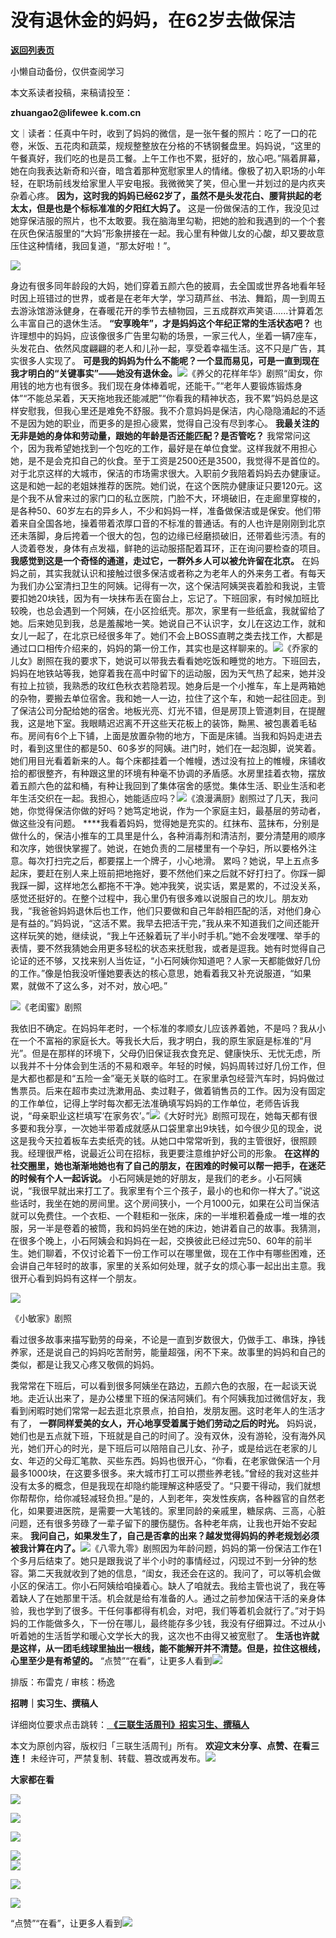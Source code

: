 # 没有退休金的妈妈，在62岁去做保洁

[**返回列表页**](/gzh/三联生活周刊)

小懒自动备份，仅供查阅学习

本文系读者投稿，来稿请投至：

 **zhuangao2@lifewee** **k.com.cn**

文｜读者：任真中午时，收到了妈妈的微信，是一张午餐的照片：吃了一口的花卷，米饭、五花肉和蔬菜，规规整整放在分格的不锈钢餐盘里。妈妈说，“这里的午餐真好，我们吃的也是员工餐。上午工作也不累，挺好的，放心吧。”隔着屏幕，她在向我表达新奇和兴奋，暗含着那种宽慰家里人的情绪。像极了初入职场的小年轻，在职场前线发给家里人平安电报。我微微笑了笑，但心里一并划过的是内疚夹杂着心疼。
**因为，这时我的妈妈已经62岁了，虽然不是头发花白、腰背拱起的老太太，但是也是个标标准准的夕阳红大妈了。**
这是一份做保洁的工作，我没见过她穿保洁服的照片，也不太敢要。我在脑海里勾勒，把她的脸和我遇到的一个个套在灰色保洁服里的“大妈”形象拼接在一起。我心里有种做儿女的心酸，却又要故意压住这种情绪，我回复道，“那太好啦！”。

![](https://mmbiz.qpic.cn/mmbiz_png/VkpaUkchBmWHdm5t5aqriaPmxQzSg2UfxR2uT2P9Ltfk92vQgVcdBPyHNCuGicuyYtCEp54T4tQy5ooAjeptEmhQ/640?wx_fmt=png&from;=appmsg)

身边有很多同年龄段的大妈，她们穿着五颜六色的披肩，去全国或世界各地看年轻时因上班错过的世界，或者是在老年大学，学习葫芦丝、书法、舞蹈，周一到周五去游泳馆游泳健身，在春暖花开的季节去植物园，三五成群欢声笑语......计算着怎么丰富自己的退休生活。
**“安享晚年”，才是妈妈这个年纪正常的生活状态吧？**
也许理想中的妈妈，应该像很多广告里勾勒的场景，一家三代人，坐着一辆7座车，头发花白、依然风度翩翩的老人和儿孙一起，享受着幸福生活。这不只是广告，其实很多人实现了。
**可是我的妈妈为什么不能呢？一个显而易见，可是一直到现在我才明白的“关键事实”——她没有退休金。**![](https://mmbiz.qpic.cn/mmbiz_png/VkpaUkchBmWHdm5t5aqriaPmxQzSg2Ufxtk5Rua1c8IrTfiaBTialDgmfGE2qXSHjUZTqIxB6Td6N4IeTHvEQVC2g/640?wx_fmt=png&from;=appmsg)《养父的花样年华》剧照“闺女，你用钱的地方也有很多。我们现在身体棒着呢，还能干。”“老年人要锻炼锻炼身体”“不能总呆着，天天拖地我还能减肥”“你看我的精神状态，我不累”妈妈总是这样安慰我，但我心里还是难免不舒服。我不介意妈妈是保洁，内心隐隐涌起的不适不是因为她的职业，而更多的是担心疲累，觉得自己没有尽到孝心。
**我最关注的无非是她的身体和劳动量，跟她的年龄是否还能匹配？是否管吃？**
我常常问这个，因为我希望她找到一个包吃的工作，最好是在单位食堂。这样我就不用担心她，是不是会克扣自己的伙食。至于工资是2500还是3500，我觉得不是首位的。对于北京这样的大城市，保洁的市场需求很大。入职前夕我陪着妈妈去办健康证。这是和她一起的老姐妹推荐的医院。她们说，在这个医院办健康证只要120元。这是个我不从曾来过的家门口的私立医院，门脸不大，环境破旧，在走廊里穿梭的，是各种50、60岁左右的异乡人，不少和妈妈一样，准备做保洁或是保安。他们带着来自全国各地，操着带着浓厚口音的不标准的普通话。有的人也许是刚刚到北京还未落脚，身后挎着一个很大的包，包的边缘已经磨损破旧，还带着些污渍。有的人烫着卷发，身体有点发福，鲜艳的运动服搭配着耳环，正在询问要检查的项目。
**我感觉到这是一个奇怪的通道，走过它，一群外乡人可以被允许留在北京。**
在妈妈之前，其实我就认识和接触过很多保洁或者称之为老年人的外来务工者。有每天为我们办公室清扫卫生的阿姨。记得有一次，这个保洁阿姨哭丧着脸和我说，主管要扣她20块钱，因为有一块抹布丢在窗台上，忘记了。下班回家，有时候加班比较晚，也总会遇到一个阿姨，在小区捡纸壳。那次，家里有一些纸盒，我就留给了她。后来她见到我，总是羞赧地一笑。她说自己不认识字，女儿在这边工作，就和女儿一起了，在北京已经很多年了。她们不会上BOSS直聘之类去找工作，大都是通过口口相传介绍来的，妈妈的第一份工作，其实也是这样聊来的。![](https://mmbiz.qpic.cn/sz_mmbiz_jpg/RNpp5IDIhiaKrOoqqI5O63iaANEOC5fGWhj8bmq2FP8fJhTDIG3c9nLJu3qI3LHNj40sGfwUxKZbuFpicUZjA2LHA/640?wx_fmt=other&from;=appmsg&wxfrom;=5&wx;_lazy=1&wx;_co=1&tp;=webp)《乔家的儿女》剧照在我的要求下，她说可以带我去看看她吃饭和睡觉的地方。下班回去，妈妈在地铁站等我，她穿着我在高中时留下的运动服，因为天气热了起来，她并没有拉上拉锁，我熟悉的玫红色秋衣若隐若现。她身后是一个小推车，车上是两箱她的杂物，要搬去单位宿舍。我和她一人一边，拉住了这个车，和她一起往回走。到了保洁公司分配给她的宿舍。地板光亮、灯光不错，但是房顶上管道刺目，在提醒我，这是地下室。我眼睛迟迟离不开这些天花板上的装饰，黝黑、被包裹着毛毡布。房间有6个上下铺，上面是放置杂物的地方，下面是床铺。当我和妈妈走进去时，看到这里住的都是50、60多岁的阿姨。进门时，她们在一起泡脚，说笑着。她们用目光看着新来的人。每个床都挂着一个帷幔，透过没有拉上的帷幔，床铺收拾的都很整齐，有种跟这里的环境有种毫不协调的矛盾感。水房里挂着衣物，摆放着五颜六色的盆和桶，有种让我回到了集体宿舍的感觉。集体生活、职业生活和老年生活交织在一起。我担心，她能适应吗？![](https://mmbiz.qpic.cn/mmbiz_png/VkpaUkchBmWHdm5t5aqriaPmxQzSg2UfxbjVTy2MpicIOmH0NSF0Vkria4YQP0EedwD3tCGjTHBPHw66gp7reI8iaw/640?wx_fmt=png&from;=appmsg)《浪漫满厨》剧照过了几天，我问她，你觉得保洁你做的好吗？她笃定地说，作为一个家庭主妇，最基层的劳动者，做这些没有问题。
****我看着妈妈，觉得她是充实的。红抹布、蓝抹布，分别是做什么的，保洁小推车的工具里是什么，各种消毒剂和清洁剂，要分清楚用的顺序和次序，她很快掌握了。她说，在她负责的二层楼里有一个孕妇，所以要格外注意。每次打扫完之后，都要摆上一个牌子，小心地滑。
累吗？她说，早上五点多起床，要赶在别人来上班前把地拖好，要不然他们来之后就不好打扫了。你踩一脚我踩一脚，这样地怎么都拖不干净。她冲我笑，说实话，累是累的，不过没关系，感觉还挺好的。在整个过程中，我心里仍有很多难以说服自己的坎儿。朋友劝我，“我爸爸妈妈退休后也工作，他们只要做和自己年龄相匹配的活，对他们身心是有益的。”妈妈说，“这活不累。我早去把活干完，”我从来不知道我们之间还能开这样玩笑的她，继续说，“我上午还躲着玩了半小时手机。”她不会发嘿嘿、举手的表情，要不然我猜她会用更多轻松的状态来抚慰我，或者是逗我。她有时觉得自己论证的还不够，又找来别人当佐证，“小石阿姨你知道吧？人家一天都能做好几份的工作。”像是怕我没听懂她要表达的核心意思，她看着我又补充说服道，“如果累，就做不了这么多，对不对，放心吧。”

![](https://mmbiz.qpic.cn/mmbiz_png/VkpaUkchBmXstO8KVkyuk9Qlsgg3U0HSToHuEia1CZy1biahyAC33r1pI45O2oGgTVQYj4uoACZzNFxJVfr2JFmw/640?wx_fmt=other&from;=appmsg&tp;=webp&wxfrom;=5&wx;_lazy=1&wx;_co=1)《老闺蜜》剧照

我依旧不确定。在妈妈年老时，一个标准的孝顺女儿应该养着她，不是吗？我从小在一个不富裕的家庭长大。等我长大后，我才明白，我的原生家庭是标准的“月光”。但是在那样的环境下，父母仍旧保证我衣食充足、健康快乐、无忧无虑，所以我并不十分体会到生活的不易和艰辛。年轻的时候，妈妈周转过好几份工作，但是大都也都是和“五险一金”毫无关联的临时工。在家里承包经营汽车时，妈妈做过售票员。后来在超市卖过洗漱用品、卖过鞋子，做着销售员的工作。因为没有固定的工作单位，记得上学时每次都无法准确填写妈妈的工作单位，老师告诉我说，“母亲职业这栏填写‘在家务农’。”![](https://mmbiz.qpic.cn/mmbiz_png/VkpaUkchBmWHdm5t5aqriaPmxQzSg2UfxpWBCxyxzYEqgh0WkiclvmGdPykVfAdjHCt8EEWD7SqsyAicEHI1oJpibQ/640?wx_fmt=png&from;=appmsg)《大好时光》剧照可现在，她每天都有很多要和我分享，一次她半带着成就感从口袋里拿出9块钱，如今很少见的现金，说这是我今天拉着板车去卖纸壳的钱。从她口中常常听到，我的主管很好，很照顾我。经理很严格，说最近公司在招标，我更要注意维护好公司的形象。
**在这样的社交圈里，她也渐渐地她也有了自己的朋友，在困难的时候可以帮一把手，在迷茫的时候有个人一起诉说。**
小石阿姨是她的好朋友，是我们的老乡。小石阿姨说，“我很早就出来打工了。我家里有个三个孩子，最小的也和你一样大了。”说这些话时，我坐在她的房间里。这个房间狭小，一个月1000元，如果在公司当保洁就可以免费住。一个衣柜、一个鞋柜和一张床，床的一半堆积着叠成一堆一堆的衣服，另一半是卷着的被筒，我和妈妈坐在她的床边，她讲着自己的故事。我猜测，在很多个晚上，小石阿姨会和妈妈在一起，交换彼此已经过完50、60年的前半生。她们聊着，不仅讨论着下一份工作可以在哪里做，现在工作中有哪些困难，还会讲自己年轻时的故事，家里的关系如何处理，就子女的烦心事一起出出主意。我很开心看到妈妈有这样一个朋友。

![](https://mmbiz.qpic.cn/sz_mmbiz_jpg/XnMeqb0xcz7DOM4C2zedZ5FcictU6rno3YD1QRkppXaJmtHutd7l2rshkv06uLpY1icmPbsEI0tCpmwSrlz9sLCA/640?wx_fmt=other&from;=appmsg&tp;=webp&wxfrom;=5&wx;_lazy=1&wx;_co=1)

《小敏家》剧照

看过很多故事来描写勤劳的母亲，不论是一直到岁数很大，仍做手工、串珠，挣钱养家，还是说自己的妈妈吃苦耐劳，能量超强，闲不下来。故事里的妈妈和自己的类似，都是让我又心疼又敬佩的妈妈。

我常常在下班后，可以看到很多阿姨坐在路边，五颜六色的衣服，在一起谈天说地。走近认出来了，是办公楼里下班的保洁阿姨们。有个阿姨我加过微信好友，我看到闲暇时她们常常一起去逛北京景点，拍自拍，发朋友圈。这时老年人的生活才有了，
**一群同样爱美的女人，开心地享受着属于她们劳动之后的时光。**
妈妈说，她们也是五点就下班，下班就是自己的时间了。没有双休，没有游轮，没有海外风光，她们开心的时光，是下班后可以陪陪自己儿女、孙子，或是给远在老家的儿女、年迈的父母汇笔款、买些东西。妈妈也很开心，“你看，在老家做保洁一个月最多1000块，在这要多很多。来大城市打工可以攒些养老钱。”曾经的我对这些并没有太多的概念，但是我现在却隐约能理解这种感受了。“只要干得动，我们就想你帮帮你，给你减轻减轻负担。”是的，人到老年，突发性疾病，各种器官的自然老化，如果要进医院，是需要一大笔钱的。家里同龄的亲戚里，糖尿病、三高，心脏问题，还有很多劳碌了一辈子留下的腰伤腿伤。各种老年病，让我也开始不安起来。
**我问自己，如果发生了，自己是否拿的出来？越发觉得妈妈的养老规划必须被我计算在内了。**![](https://mmbiz.qpic.cn/mmbiz_png/VkpaUkchBmWHdm5t5aqriaPmxQzSg2UfxX8twmflATS3TjbaOJ6ac3xv3CKueCziboMWhMQfaPKic0DtZtUdNib5zg/640?wx_fmt=png&from;=appmsg)《八零九零》剧照因为年龄问题，妈妈的第一份保洁工作在1个多月后结束了。她只是跟我说了半个小时的事情经过，闪现过不到一分钟的愁容。第二天我就收到了她的信息，“闺女，我还会在这的。我问了，可以等机会做小区的保洁工。你小石阿姨给咱操着心。缺人了咱就去。我给主管也说了，我在等着缺人了在她那里干活。机会就是给有准备的人。通过之前参加保洁干活的亲身体验，我也学到了很多。干任何事都得有机会，对吧，我们等着机会就行了。”对于妈妈的工作能做多久，下一份在哪儿，最终能存多少钱，我没有仔细算过。不过从小听着她的生活哲学和暖心文学长大的我，这次也不由得又被宽慰了。
**生活也许就是这样，从一团毛线球里抽出一根线，能不能解开并不清楚。但是，拉住这根线，心里至少是有希望的。**
“点赞”“在看”，让更多人看到![](https://mmbiz.qpic.cn/mmbiz_gif/c2Sib3Mp7pON9hkSZwdTibRHNZSMPyiapUCHJwlyoZVBC3SfmPmF0VKjkm3NiaToQloHFJ6icyicqZnqgXp6pSQJt5gg/640?wx_fmt=gif&from;=appmsg&wxfrom;=5&wx;_lazy=1&tp;=wxpic)  
  
  
  
  
  

排版：布雷克 / 审核：杨逸

  
 **招聘｜实习生、撰稿人**  

详细岗位要求点击跳转：[
**《三联生活周刊》招实习生、撰稿人**](http://mp.weixin.qq.com/s?__biz=MTc5MTU3NTYyMQ==&mid=2651136871&idx=3&sn=f1c0777fe9d31881e5dfca68ebc2937f&chksm=5907324d6e70bb5b3546dfe1c7b31b5fe05664bebbf36356ba9a1a352e0678444cad62875ad4&scene=21#wechat_redirect)

本文为原创内容，版权归「三联生活周刊」所有。 **欢迎文末分享、点赞、在看三连！**
未经许可，严禁复制、转载、篡改或再发布。![](https://mmbiz.qpic.cn/sz_mmbiz_png/Gg7Qtoh7Aic9ZTmAdCc80b4nD7xicgPt863QWU7oNswDx19XrjfTtSl8QwatY2EEZGuNd1WRRiapDZjcDhTnNYmBg/640?wx_fmt=other&wxfrom;=5&wx;_lazy=1&wx;_co=1&retryload;=1&tp;=webp)

 **大家都在看**

  

[![](https://mmbiz.qpic.cn/mmbiz_png/c2Sib3Mp7pONo3jmjiatp8KxVyul6CibG4HlL4kdwhgiaPxibvc6j9Z8jnqibM52s1aMa44DcoOpjhibdatXDsxZiaebRA/640?wx_fmt=png&from;=appmsg&wxfrom;=5&wx;_lazy=1&wx;_co=1&tp;=wxpic)](http://mp.weixin.qq.com/s?__biz=MTc5MTU3NTYyMQ==&mid=2651363378&idx=2&sn=349d7d7336afea1028be3917bfb1b8d3&chksm=590a89186e7d000e0ace7dc6a2cabdda071c3b01b1a709e4ba6c7b35f5b8ca0e9c75097b2600&scene=21#wechat_redirect)

[![](https://mmbiz.qpic.cn/mmbiz_jpg/c2Sib3Mp7pOPsibCm70QXdSW6w1xWuvBvRN1Cg7QRkPibtbdzKYOtBvbnQRBH6PVgBPHr3xVfbpuvyMzTn36hGUcw/640?wx_fmt=jpeg&from;=appmsg&wxfrom;=5&wx;_lazy=1&wx;_co=1&tp;=wxpic)](http://mp.weixin.qq.com/s?__biz=MTc5MTU3NTYyMQ==&mid=2651365513&idx=2&sn=c853b03e78b0774b4f2e58faf6336088&chksm=590ab1a36e7d38b506de4679b0bf35806e32b453af1ff57aa920d82d2c35943ce1a2d16e8909&scene=21#wechat_redirect)

[![](https://mmbiz.qpic.cn/mmbiz_jpg/c2Sib3Mp7pOPsibCm70QXdSW6w1xWuvBvRNcq2OK9RwfhRwzDL1UJ72cuDfPHyqQdU28pekxBib0peXFiaSKKKOskQ/640?wx_fmt=jpeg&from;=appmsg&wxfrom;=5&wx;_lazy=1&wx;_co=1&tp;=wxpic)](http://mp.weixin.qq.com/s?__biz=MTc5MTU3NTYyMQ==&mid=2651366286&idx=1&sn=5dc1dfadb078daf5163ce99c06934a74&chksm=590ab2a46e7d3bb2410ffe27d0cd8ccd84922b44c4391965067c90ae129938db6c24a5a23848&scene=21#wechat_redirect)

[![](https://mmbiz.qpic.cn/mmbiz_png/c2Sib3Mp7pONy3UBnuYblDgfic4mbEEPNad4sFrvTmfmwbjxqKsseBOIWOUiaqA15RPJF6KvL6uiapUIcRNVntwpxg/640?wx_fmt=png&from;=appmsg)](http://mp.weixin.qq.com/s?__biz=MTc5MTU3NTYyMQ==&mid=2651367709&idx=2&sn=a9416f9064e99b6735dcd19b8d5b462e&chksm=590ab8376e7d3121b28ad3cdb442798f89508731a0e998002bd374c9d8f01efb6bb8ccbefc67&scene=21#wechat_redirect)  
![](https://mmbiz.qpic.cn/sz_mmbiz_png/Gg7Qtoh7Aic9ZTmAdCc80b4nD7xicgPt86k1kgpU51hWCHjV92ryhVW35PLCvLhxLw9XDhXjgeDyZhHSx5EbRcfg/640?wx_fmt=other&wxfrom;=5&wx;_lazy=1&wx;_co=1&retryload;=1&tp;=webp)  

[![](https://mmbiz.qpic.cn/mmbiz_jpg/c2Sib3Mp7pONo3jmjiatp8KxVyul6CibG4HrtdXfCav5WktQNrNU8MIpgpwyNs86VJKAajZ7N0ups7lIJkykZL1rg/640?wx_fmt=jpeg&from;=appmsg&wxfrom;=5&wx;_lazy=1&wx;_co=1&tp;=wxpic)]()

[![](https://mmbiz.qpic.cn/mmbiz_jpg/c2Sib3Mp7pOPRRic6R8dvynVQIgxSP5Y1PMRSGibdkjX8eia7nOBAGicP9lNQAIGDOMiciaDCKsNXYr13Owv2CbpP4H3w/640?wx_fmt=jpeg&wxfrom;=5&wx;_lazy=1&wx;_co=1&tp;=wxpic)]()

  
  
“点赞”“在看”，让更多人看到![](https://mmbiz.qpic.cn/mmbiz_gif/c2Sib3Mp7pON9hkSZwdTibRHNZSMPyiapUCHJwlyoZVBC3SfmPmF0VKjkm3NiaToQloHFJ6icyicqZnqgXp6pSQJt5gg/640?wx_fmt=gif&from;=appmsg&wxfrom;=5&wx;_lazy=1&tp;=wxpic)

